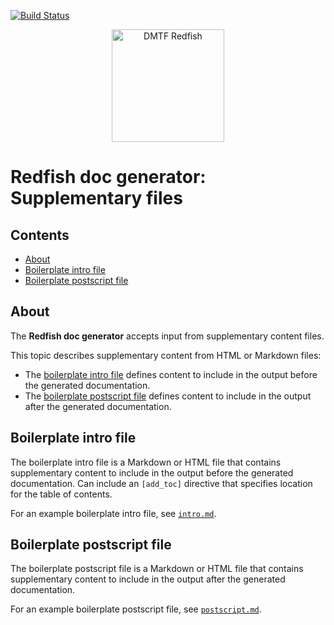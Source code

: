 [![Build Status](https://travis-ci.com/DMTF/Redfish-Tools.svg?branch=master)](https://travis-ci.com/github/DMTF/Redfish-Tools)
<p align="center">
  <img src="http://redfish.dmtf.org/sites/all/themes/dmtf2015/images/dmtf-redfish-logo.png" alt="DMTF Redfish" width=180>

# Redfish doc generator: Supplementary files

## Contents

* [About](#about)
* [Boilerplate intro file](#boilerplate-intro-file)
* [Boilerplate postscript file](#boilerplate-postscript-file)

## About

The **Redfish doc generator** accepts input from supplementary content files.

This topic describes supplementary content from HTML or Markdown files:

* The <a href="#boilerplate-intro-file">boilerplate&nbsp;intro file</a> defines content to include in the output before the generated documentation.
* The <a href="#boilerplate-postscript-file">boilerplate&nbsp;postscript&nbsp;file</a> defines content to include in the output after the generated documentation.

## Boilerplate intro file

The boilerplate intro file is a Markdown or HTML file that contains supplementary content to include in the output before the generated documentation. Can include an <code>[add_toc]</code> directive that specifies location for the table of contents.

For an example boilerplate intro file, see <a href="sample_inputs/standard_html/intro.md"><code>intro.md</code></a>.

## Boilerplate postscript file

The boilerplate postscript file is a Markdown or HTML file that contains supplementary content to include in the output after the generated documentation. 

For an example boilerplate postscript file, see <a href="sample_inputs/standard_html/postscript.md"><code>postscript.md</code></a>.
